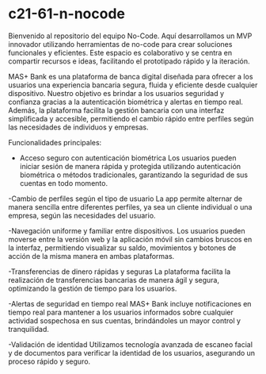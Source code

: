 # c21-61-n-nocode
Bienvenido al repositorio del equipo No-Code. Aquí desarrollamos un MVP innovador utilizando herramientas de no-code para crear soluciones funcionales y eficientes. Este espacio es colaborativo y se centra en compartir recursos e ideas, facilitando el prototipado rápido y la iteración.

MAS+ Bank es una plataforma de banca digital diseñada para ofrecer a los usuarios una experiencia bancaria segura, fluida y eficiente desde cualquier dispositivo. Nuestro objetivo es brindar a los usuarios seguridad y confianza gracias a la autenticación biométrica y alertas en tiempo real. Además, la plataforma facilita la gestión bancaria con una interfaz simplificada y accesible, permitiendo el cambio rápido entre perfiles según las necesidades de individuos y empresas.


Funcionalidades principales:

- Acceso seguro con autenticación biométrica
Los usuarios pueden iniciar sesión de manera rápida y protegida utilizando autenticación biométrica o métodos tradicionales, garantizando la seguridad de sus cuentas en todo momento.

-Cambio de perfiles según el tipo de usuario
La app permite alternar de manera sencilla entre diferentes perfiles, ya sea un cliente individual o una empresa, según las necesidades del usuario.

-Navegación uniforme y familiar entre dispositivos.
Los usuarios pueden moverse entre la versión web y la aplicación móvil sin cambios bruscos en la interfaz, permitiendo visualizar su saldo, movimientos y botones de acción de la misma manera en ambas plataformas.

-Transferencias de dinero rápidas y seguras
La plataforma facilita la realización de transferencias bancarias de manera ágil y segura, optimizando la gestión de tiempo para los usuarios.

-Alertas de seguridad en tiempo real
MAS+ Bank incluye notificaciones en tiempo real para mantener a los usuarios informados sobre cualquier actividad sospechosa en sus cuentas, brindándoles un mayor control y tranquilidad.

-Validación de identidad
Utilizamos tecnología avanzada de escaneo facial y de documentos para verificar la identidad de los usuarios, asegurando un proceso rápido y seguro.
